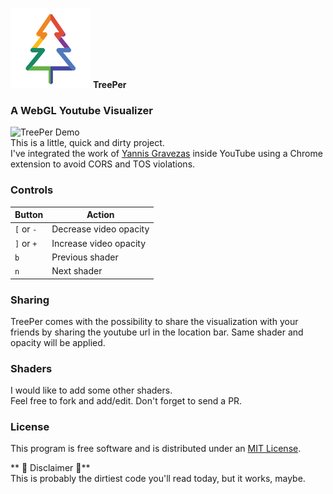 
![TreePer Logo](/icons/icon128.png) **TreePer**

### A WebGL Youtube Visualizer  
![TreePer Demo](https://media.giphy.com/media/PyMlMbza22tqM/giphy.gif)  
This is a little, quick and dirty project.  
I've integrated the work of [Yannis Gravezas](http://github.com/wizgrav/clubber) inside YouTube using a Chrome extension to avoid CORS and TOS violations.

### Controls

| Button | Action |
| --- | --- |
| `[` or `-` | Decrease video opacity |
| `]` or `+` | Increase video opacity |
| `b` | Previous shader |
| `n` | Next shader |


### Sharing

TreePer comes with the possibility to share the visualization with your friends by sharing the youtube url in the location bar. Same shader and opacity will be applied.

### Shaders  
I would like to add some other shaders.  
Feel free to fork and add/edit. Don't forget to send a PR.

### License

This program is free software and is distributed under an [MIT License](https://github.com/wizgrav/clubber/blob/master/LICENSE).

** :beer: Disclaimer :beer:**  
This is probably the dirtiest code you'll read today, but it works, maybe.  
